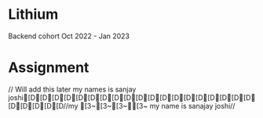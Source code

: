 # Lithium
Backend cohort Oct 2022 - Jan 2023


# Assignment
// Will add this later
my names is sanjay joshi[D[D[D[D[D[D[D[D[D[D[D[D[D[D[D[D[D[D[D[D[D[D[D[D//my [3~[3~[3~[3~ my name is sanajay joshi//